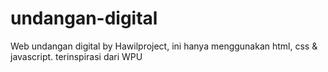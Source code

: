 # undangan-digital
Web undangan digital by Hawilproject, ini hanya menggunakan html, css & javascript. terinspirasi dari WPU
